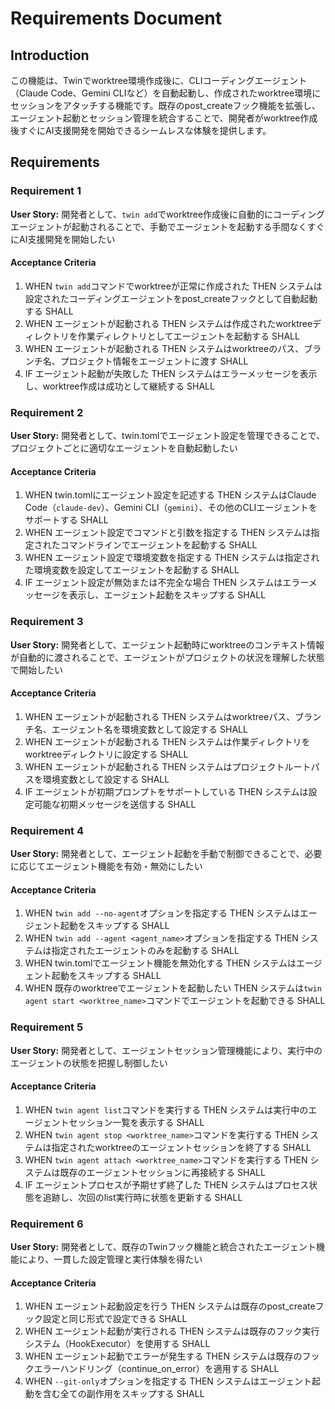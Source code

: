 # Requirements Document

## Introduction

この機能は、Twinでworktree環境作成後に、CLIコーディングエージェント（Claude Code、Gemini CLIなど）を自動起動し、作成されたworktree環境にセッションをアタッチする機能です。既存のpost_createフック機能を拡張し、エージェント起動とセッション管理を統合することで、開発者がworktree作成後すぐにAI支援開発を開始できるシームレスな体験を提供します。

## Requirements

### Requirement 1

**User Story:** 開発者として、`twin add`でworktree作成後に自動的にコーディングエージェントが起動されることで、手動でエージェントを起動する手間なくすぐにAI支援開発を開始したい

#### Acceptance Criteria

1. WHEN `twin add`コマンドでworktreeが正常に作成された THEN システムは設定されたコーディングエージェントをpost_createフックとして自動起動する SHALL
2. WHEN エージェントが起動される THEN システムは作成されたworktreeディレクトリを作業ディレクトリとしてエージェントを起動する SHALL
3. WHEN エージェントが起動される THEN システムはworktreeのパス、ブランチ名、プロジェクト情報をエージェントに渡す SHALL
4. IF エージェント起動が失敗した THEN システムはエラーメッセージを表示し、worktree作成は成功として継続する SHALL

### Requirement 2

**User Story:** 開発者として、twin.tomlでエージェント設定を管理できることで、プロジェクトごとに適切なエージェントを自動起動したい

#### Acceptance Criteria

1. WHEN twin.tomlにエージェント設定を記述する THEN システムはClaude Code（`claude-dev`）、Gemini CLI（`gemini`）、その他のCLIエージェントをサポートする SHALL
2. WHEN エージェント設定でコマンドと引数を指定する THEN システムは指定されたコマンドラインでエージェントを起動する SHALL
3. WHEN エージェント設定で環境変数を指定する THEN システムは指定された環境変数を設定してエージェントを起動する SHALL
4. IF エージェント設定が無効または不完全な場合 THEN システムはエラーメッセージを表示し、エージェント起動をスキップする SHALL

### Requirement 3

**User Story:** 開発者として、エージェント起動時にworktreeのコンテキスト情報が自動的に渡されることで、エージェントがプロジェクトの状況を理解した状態で開始したい

#### Acceptance Criteria

1. WHEN エージェントが起動される THEN システムはworktreeパス、ブランチ名、エージェント名を環境変数として設定する SHALL
2. WHEN エージェントが起動される THEN システムは作業ディレクトリをworktreeディレクトリに設定する SHALL
3. WHEN エージェントが起動される THEN システムはプロジェクトルートパスを環境変数として設定する SHALL
4. IF エージェントが初期プロンプトをサポートしている THEN システムは設定可能な初期メッセージを送信する SHALL

### Requirement 4

**User Story:** 開発者として、エージェント起動を手動で制御できることで、必要に応じてエージェント機能を有効・無効にしたい

#### Acceptance Criteria

1. WHEN `twin add --no-agent`オプションを指定する THEN システムはエージェント起動をスキップする SHALL
2. WHEN `twin add --agent <agent_name>`オプションを指定する THEN システムは指定されたエージェントのみを起動する SHALL
3. WHEN twin.tomlでエージェント機能を無効化する THEN システムはエージェント起動をスキップする SHALL
4. WHEN 既存のworktreeでエージェントを起動したい THEN システムは`twin agent start <worktree_name>`コマンドでエージェントを起動できる SHALL

### Requirement 5

**User Story:** 開発者として、エージェントセッション管理機能により、実行中のエージェントの状態を把握し制御したい

#### Acceptance Criteria

1. WHEN `twin agent list`コマンドを実行する THEN システムは実行中のエージェントセッション一覧を表示する SHALL
2. WHEN `twin agent stop <worktree_name>`コマンドを実行する THEN システムは指定されたworktreeのエージェントセッションを終了する SHALL
3. WHEN `twin agent attach <worktree_name>`コマンドを実行する THEN システムは既存のエージェントセッションに再接続する SHALL
4. IF エージェントプロセスが予期せず終了した THEN システムはプロセス状態を追跡し、次回のlist実行時に状態を更新する SHALL

### Requirement 6

**User Story:** 開発者として、既存のTwinフック機能と統合されたエージェント機能により、一貫した設定管理と実行体験を得たい

#### Acceptance Criteria

1. WHEN エージェント起動設定を行う THEN システムは既存のpost_createフック設定と同じ形式で設定できる SHALL
2. WHEN エージェント起動が実行される THEN システムは既存のフック実行システム（HookExecutor）を使用する SHALL
3. WHEN エージェント起動でエラーが発生する THEN システムは既存のフックエラーハンドリング（continue_on_error）を適用する SHALL
4. WHEN `--git-only`オプションを指定する THEN システムはエージェント起動を含む全ての副作用をスキップする SHALL